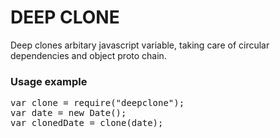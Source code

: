 <h1>DEEP CLONE</h1>
<p>Deep clones arbitary javascript variable, taking care of circular dependencies and object proto chain.</p>
<h3>Usage example</h3>
<pre>
var clone = require("deepclone");
var date = new Date();
var clonedDate = clone(date);
</pre>
